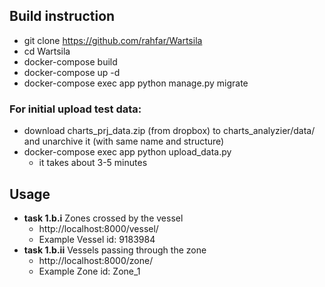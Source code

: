 ## Build instruction
* git clone https://github.com/rahfar/Wartsila
* cd Wartsila
* docker-compose build
* docker-compose up -d
* docker-compose exec app python manage.py migrate

### For initial upload test data:
* download charts_prj_data.zip (from dropbox) to charts_analyzier/data/ and unarchive it (with same name and structure)
* docker-compose exec app python upload_data.py
    * it takes about 3-5 minutes

## Usage
* __task 1.b.i__ Zones crossed by the vessel
    * http://localhost:8000/vessel/
    * Example Vessel id: 9183984  
* __task 1.b.ii__ Vessels passing through the zone 
    * http://localhost:8000/zone/
    * Example Zone id: Zone_1